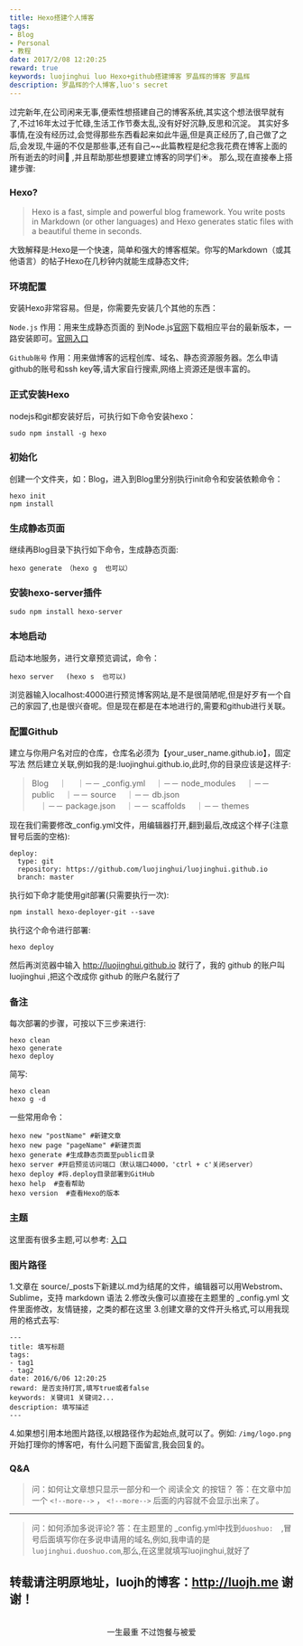 ```yaml
---
title: Hexo搭建个人博客 
tags: 
- Blog
- Personal
- 教程
date: 2017/2/08 12:20:25
reward: true
keywords: luojinghui luo Hexo+github搭建博客 罗晶辉的博客 罗晶辉
description: 罗晶辉的个人博客,luo's secret
---
```

过完新年,在公司闲来无事,便索性想搭建自己的博客系统,其实这个想法很早就有了,不过16年太过于忙碌,生活工作节奏太乱,没有好好沉静,反思和沉淀。<!--more-->
其实好多事情,在没有经历过,会觉得那些东西看起来如此牛逼,但是真正经历了,自己做了之后,会发现,牛逼的不仅是那些事,还有自己~~此篇教程是纪念我花费在博客上面的所有逝去的时间🌺 ,并且帮助那些想要建立博客的同学们☀️。
那么,现在直接奉上搭建步骤:

### Hexo?
> Hexo is a fast, simple and powerful blog framework. You write posts in Markdown (or other languages) and Hexo generates static files with a beautiful theme in seconds.

大致解释是:Hexo是一个快速，简单和强大的博客框架。你写的Markdown（或其他语言）的帖子Hexo在几秒钟内就能生成静态文件;

### 环境配置
安装Hexo非常容易。但是，你需要先安装几个其他的东西：

`Node.js`
作用：用来生成静态页面的 到Node.js[官网](https://nodejs.org/en/)下载相应平台的最新版本，一路安装即可。[官网入口](https://nodejs.org/en/)

`Github账号`
作用：用来做博客的远程创库、域名、静态资源服务器。怎么申请github的账号和ssh key等,请大家自行搜索,网络上资源还是很丰富的。

### 正式安装Hexo
nodejs和git都安装好后，可执行如下命令安装hexo：
```
sudo npm install -g hexo
```

### 初始化
创建一个文件夹，如：Blog，进入到Blog里分别执行init命令和安装依赖命令：
```
hexo init
npm install
```

### 生成静态页面
继续再Blog目录下执行如下命令，生成静态页面:
```
hexo generate （hexo g  也可以）
```

### 安装hexo-server插件
```
sudo npm install hexo-server
```

### 本地启动
启动本地服务，进行文章预览调试，命令：
```
hexo server   (hexo s  也可以)
```
浏览器输入localhost:4000进行预览博客网站,是不是很简陋呢,但是好歹有一个自己的家园了,也是很兴奋呢。但是现在都是在本地进行的,需要和github进行关联。

### 配置Github
建立与你用户名对应的仓库，仓库名必须为【your_user_name.github.io】，固定写法 然后建立关联,例如我的是:luojinghui.github.io,此时,你的目录应该是这样子:
> Blog 
  　｜ 
  　｜－－ _config.yml 
  　｜－－ node_modules 
  　｜－－ public 
  　｜－－ source 
  　｜－－ db.json	
  　｜－－ package.json 
  　｜－－ scaffolds 
  　｜－－ themes 　
  
  现在我们需要修改_config.yml文件，用编辑器打开,翻到最后,改成这个样子(注意冒号后面的空格):
  ```
  deploy:
    type: git
    repository: https://github.com/luojinghui/luojinghui.github.io
    branch: master
  ```
  执行如下命才能使用git部署(只需要执行一次):
  ```
  npm install hexo-deployer-git --save
  ```
  执行这个命令进行部署:
  ```
  hexo deploy
  ```
  然后再浏览器中输入 http://luojinghui.github.io 就行了，我的 github 的账户叫 luojinghui ,把这个改成你 github 的账户名就行了
  
  ### 备注
  每次部署的步骤，可按以下三步来进行:
  ```
  hexo clean
  hexo generate
  hexo deploy
  ```
  
  简写:
  ```
  hexo clean
  hexo g -d
  ```
  
  一些常用命令：
  ```
  hexo new "postName" #新建文章
  hexo new page "pageName" #新建页面
  hexo generate #生成静态页面至public目录
  hexo server #开启预览访问端口（默认端口4000，'ctrl + c'关闭server）
  hexo deploy #将.deploy目录部署到GitHub
  hexo help  #查看帮助
  hexo version  #查看Hexo的版本
  ```
  
  ### 主题
  这里面有很多主题,可以参考: [入口](https://github.com/hexojs/hexo/wiki/Themes)
  
  ### 图片路径
  1.文章在 source/_posts下新建以.md为结尾的文件，编辑器可以用Webstrom、Sublime，支持 markdown 语法
  2.修改头像可以直接在主题里的 _config.yml 文件里面修改，友情链接，之类的都在这里
  3.创建文章的文件开头格式,可以用我现用的格式去写:
  ```
  ---
  title: 填写标题
  tags: 
  - tag1
  - tag2
  date: 2016/6/06 12:20:25
  reward: 是否支持打赏,填写true或者false
  keywords: 关键词1 关键词2...
  description: 填写描述
  ---
  ```
  4.如果想引用本地图片路径,以根路径作为起始点,就可以了。例如: `/img/logo.png`
  开始打理你的博客吧，有什么问题下面留言,我会回复的。
  
  ### Q&A
  > 问：如何让文章想只显示一部分和一个 阅读全文 的按钮？ 
    答：在文章中加一个 `<!--more-->` ， `<!--more-->` 后面的内容就不会显示出来了。 
    
---

  > 问：如何添加多说评论? 
    答：在主题里的 _config.yml中找到`duoshuo:  `,冒号后面填写你在多说申请用的域名,例如,我申请的是`luojinghui.duoshuo.com`,那么,在这里就填写luojinghui,就好了
  
  转载请注明原地址，luojh的博客：http://luojh.me 谢谢！
<br />
---
<br />
<center>一生最重 不过饱餐与被爱</center>
